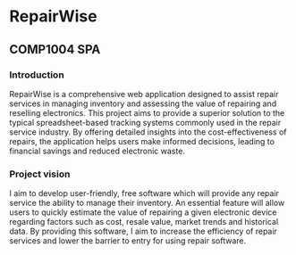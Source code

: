 # RepairWise
## COMP1004 SPA
### Introduction
RepairWise is a comprehensive web application designed to assist repair services in managing inventory and assessing the value of repairing and reselling electronics. This project aims to provide a superior solution to the typical spreadsheet-based tracking systems commonly used in the repair service industry. By offering detailed insights into the cost-effectiveness of repairs, the application helps users make informed decisions, leading to financial savings and reduced electronic waste.
### Project vision
I aim to develop user-friendly, free software which will provide any repair service the ability to manage their inventory. An essential feature will allow users to quickly estimate the value of repairing a given electronic device regarding factors such as cost, resale value, market trends and historical data. By providing this software, I aim to increase the efficiency of repair services and lower the barrier to entry for using repair software. 